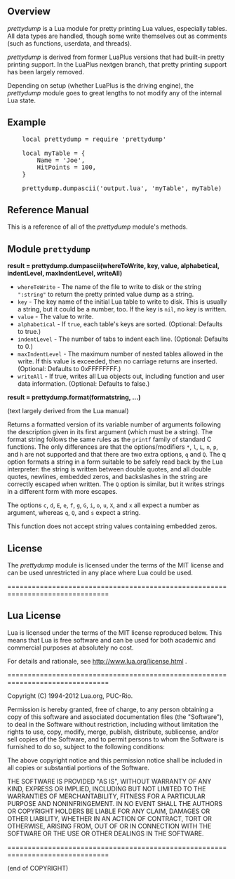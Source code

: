## Overview

*prettydump* is a Lua module for pretty printing Lua values, especially tables.  All data types are handled, though some write themselves out as comments (such as functions, userdata, and threads).

*prettydump* is derived from former LuaPlus versions that had built-in pretty printing support.  In the LuaPlus nextgen branch, that pretty printing support has been largely removed.

Depending on setup (whether LuaPlus is the driving engine), the *prettydump* module goes to great lengths to not modify any of the internal Lua state.


## Example

<pre>
    local prettydump = require 'prettydump'

    local myTable = {
        Name = 'Joe',
        HitPoints = 100,
    }

    prettydump.dumpascii('output.lua', 'myTable', myTable)
</pre>


## Reference Manual

This is a reference of all of the *prettydump* module's methods.

## Module `prettydump`

**result = prettydump.dumpascii(whereToWrite, key, value, alphabetical, indentLevel, maxIndentLevel, writeAll)**

* `whereToWrite` - The name of the file to write to disk or the string `":string"` to return the pretty printed value dump as a string.
* `key` - The key name of the initial Lua table to write to disk.  This is usually a string, but it could be a number, too.  If the key is `nil`, no key is written.
* `value` - The value to write.
* `alphabetical` - If `true`, each table's keys are sorted.  (Optional: Defaults to true.)
* `indentLevel` - The number of tabs to indent each line.  (Optional: Defaults to 0.)
* `maxIndentLevel` - The maximum number of nested tables allowed in the write.  If this value is exceeded, then no carriage returns are inserted.  (Optional: Defaults to 0xFFFFFFFF.)
* `writeAll` - If true, writes all Lua objects out, including function and user data information. (Optional: Defaults to false.)


**result = prettydump.format(formatstring, ...)**

(text largely derived from the Lua manual)

Returns a formatted version of its variable number of arguments following the description given in its first argument (which must be a string). The format string follows the same rules as the `printf` family of standard C functions. The only differences are that the options/modifiers `*`, `l`, `L`, `n`, `p`, and `h` are not supported and that there are two extra options, `q` and `Q`. The q option formats a string in a form suitable to be safely read back by the Lua interpreter: the string is written between double quotes, and all double quotes, newlines, embedded zeros, and backslashes in the string are correctly escaped when written. The `Q` option is similar, but it writes strings in a different form with more escapes.

The options `c`, `d`, `E`, `e`, `f`, `g`, `G`, `i`, `o`, `u`, `X`, and `x` all expect a number as argument, whereas `q`, `Q`, and `s` expect a string.

This function does not accept string values containing embedded zeros.


## License

The *prettydump* module is licensed under the terms of the MIT license and can be used unrestricted in any place where Lua could be used.

===============================================================================

Lua License
-----------

Lua is licensed under the terms of the MIT license reproduced below.
This means that Lua is free software and can be used for both academic
and commercial purposes at absolutely no cost.

For details and rationale, see http://www.lua.org/license.html .

===============================================================================

Copyright (C) 1994-2012 Lua.org, PUC-Rio.

Permission is hereby granted, free of charge, to any person obtaining a copy
of this software and associated documentation files (the "Software"), to deal
in the Software without restriction, including without limitation the rights
to use, copy, modify, merge, publish, distribute, sublicense, and/or sell
copies of the Software, and to permit persons to whom the Software is
furnished to do so, subject to the following conditions:

The above copyright notice and this permission notice shall be included in
all copies or substantial portions of the Software.

THE SOFTWARE IS PROVIDED "AS IS", WITHOUT WARRANTY OF ANY KIND, EXPRESS OR
IMPLIED, INCLUDING BUT NOT LIMITED TO THE WARRANTIES OF MERCHANTABILITY,
FITNESS FOR A PARTICULAR PURPOSE AND NONINFRINGEMENT.  IN NO EVENT SHALL THE
AUTHORS OR COPYRIGHT HOLDERS BE LIABLE FOR ANY CLAIM, DAMAGES OR OTHER
LIABILITY, WHETHER IN AN ACTION OF CONTRACT, TORT OR OTHERWISE, ARISING FROM,
OUT OF OR IN CONNECTION WITH THE SOFTWARE OR THE USE OR OTHER DEALINGS IN
THE SOFTWARE.

===============================================================================

(end of COPYRIGHT)

